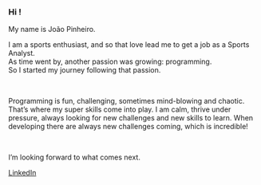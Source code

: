### Hi !

My name is João Pinheiro.

<p>I am a sports enthusiast, and so that love lead me to get a job as a Sports Analyst.<br>
As time went by, another passion was growing: programming.<br>
So I started my journey following that passion.<br></p>
<br>

<p>Programming is fun, challenging, sometimes mind-blowing and chaotic. That’s where my super skills come into play. I am calm, thrive under pressure, always looking for new challenges and new skills to learn. When developing there are always new challenges coming, which is incredible!</p>
<br>
<p>I’m looking forward to what comes next.</p>

[LinkedIn](https://www.linkedin.com/in/joaopinheiro10/)
